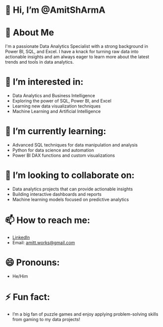 # 👋 Hi, I’m @AmitShArmA

# 👀 About Me
   I'm a passionate Data Analytics Specialist with a strong background in Power BI, SQL, and Excel. I have a knack for turning raw data into actionable insights and am always eager to learn more about the latest 
   trends and tools in data analytics.

# 👀 I’m interested in:
- Data Analytics and Business Intelligence
- Exploring the power of SQL, Power BI, and Excel
- Learning new data visualization techniques
- Machine Learning and Artificial Intelligence

# 🌱 I’m currently learning:
- Advanced SQL techniques for data manipulation and analysis
- Python for data science and automation
- Power BI DAX functions and custom visualizations

# 💞️ I’m looking to collaborate on:
- Data analytics projects that can provide actionable insights
- Building interactive dashboards and reports
- Machine learning models focused on predictive analytics

# 📫 How to reach me:
- [LinkedIn](https://www.linkedin.com/in/amit-sharma-data-analyst-/) 
- Email: amitt.works@gmail.com 

# 😄 Pronouns:
- He/Him

# ⚡ Fun fact:
- I’m a big fan of puzzle games and enjoy applying problem-solving skills from gaming to my data projects!


<!---
Mr-Amit-ShArmA/Mr-Amit-ShArmA is a ✨ special ✨ repository because its `README.md` (this file) appears on your GitHub profile.
You can click the Preview link to take a look at your changes.
--->
